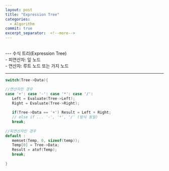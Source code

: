 ```yaml
---
layout: post
title: "Expression Tree"
categories:
  - Algorithm
commit: true
excerpt_separator:  <!--more-->
---
```


<br>
---
수식 트리(Expression Tree)<br>
- 피연산자: 잎 노드<br>
- 연산자: 루트 노드 또는 가지 노드<br>

---

```c
switch(Tree->Data){

//연산자인 경우
case '+': case '-': case '*': case '/':
   Left = Evaluate(Tree->Left);
   Right = Evaluate(Tree->Right);
   
   if(Tree->Data == '+') Result = Left + Right;
   // else if ... '-', '*', '/' (방식 동일)
   break;
   
//피연산자인 경우
default :
   memset(Temp, 0, sizeof(temp));
   Temp[0] = Tree->Data;
   Result = atof(Temp);
   break;
   
}
```
